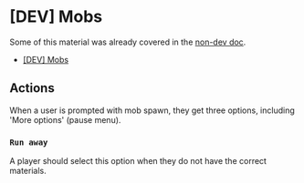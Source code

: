 # [DEV] Mobs

Some of this material was already covered in the [non-dev doc](../mobs.md).

- [[DEV] Mobs](#dev-mobs)

## Actions

When a user is prompted with mob spawn, they get three options, including 'More options' (pause menu).

### `Run away`

A player should select this option when they do not have the correct materials.